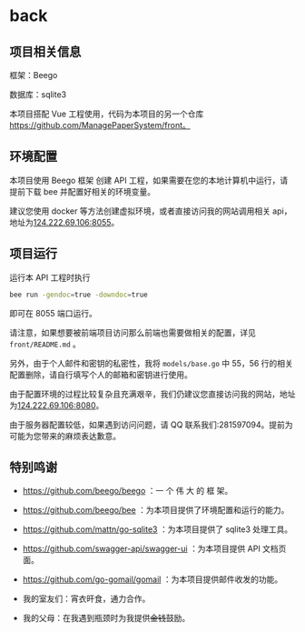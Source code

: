 # back

## 项目相关信息

框架：Beego

数据库：sqlite3

本项目搭配 Vue 工程使用，代码为本项目的另一个仓库 https://github.com/ManagePaperSystem/front。



## 环境配置

本项目使用 Beego 框架 创建 API 工程，如果需要在您的本地计算机中运行，请提前下载 bee 并配置好相关的环境变量。

建议您使用 docker 等方法创建虚拟环境，或者直接访问我的网站调用相关 api，地址为[124.222.69.106:8055]()。



## 项目运行

运行本 API 工程时执行

```sh
bee run -gendoc=true -downdoc=true
```

即可在 8055 端口运行。

请注意，如果想要被前端项目访问那么前端也需要做相关的配置，详见`front/README.md` 。

另外，由于个人邮件和密钥的私密性，我将 `models/base.go` 中 55，56 行的相关配置删除，请自行填写个人的邮箱和密钥进行使用。

由于配置环境的过程比较复杂且充满艰辛，我们仍建议您直接访问我的网站，地址为[124.222.69.106:8080]()。

由于服务器配置较低，如果遇到访问问题，请 QQ 联系我们:281597094。提前为可能为您带来的麻烦表达歉意。



## 特别鸣谢

+ https://github.com/beego/beego ：一 个 伟 大 的 框 架。

+ https://github.com/beego/bee ：为本项目提供了环境配置和运行的能力。

+ https://github.com/mattn/go-sqlite3 ：为本项目提供了 sqlite3 处理工具。
+ https://github.com/swagger-api/swagger-ui ：为本项目提供 API 文档页面。
+ https://github.com/go-gomail/gomail ：为本项目提供邮件收发的功能。
+ 我的室友们：宵衣旰食，通力合作。
+ 我的父母：在我遇到瓶颈时为我提供~~金钱~~鼓励。
